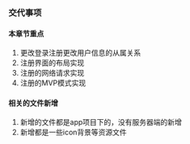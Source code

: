### 交代事项

#### 本章节重点

1. 更改登录注册更改用户信息的从属关系
2. 注册界面的布局实现
3. 注册的网络请求实现
4. 注册的MVP模式实现




#### 相关的文件新增

1. 新增的文件都是app项目下的，没有服务器端的新增
2. 新增都是一些icon背景等资源文件

​​

